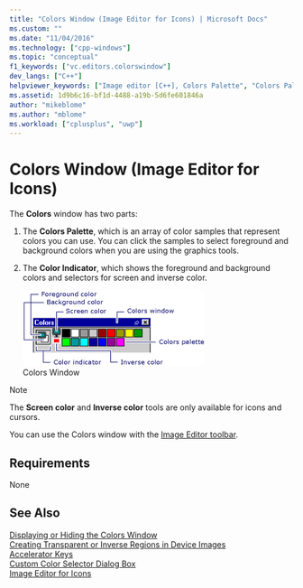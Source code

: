 ```yaml
---
title: "Colors Window (Image Editor for Icons) | Microsoft Docs"
ms.custom: ""
ms.date: "11/04/2016"
ms.technology: ["cpp-windows"]
ms.topic: "conceptual"
f1_keywords: ["vc.editors.colorswindow"]
dev_langs: ["C++"]
helpviewer_keywords: ["Image editor [C++], Colors Palette", "Colors Palette", "colors [C++], image", "Image editor [C++], Colors window", "Screen-Color Selector", "Colors Palette, Image editor", "Colors window", "colors [C++], inverting", "colors [C++]", "Color Indicator"]
ms.assetid: 1d9b6c16-bf1d-4488-a19b-5d6fe601846a
author: "mikeblome"
ms.author: "mblome"
ms.workload: ["cplusplus", "uwp"]
---
```

# Colors Window (Image Editor for Icons)
The **Colors** window has two parts:  
  
1.  The **Colors Palette**, which is an array of color samples that represent colors you can use. You can click the samples to select foreground and background colors when you are using the graphics tools.  
  
2.  The **Color Indicator**, which shows the foreground and background colors and selectors for screen and inverse color.  
  
     ![Colors window](../windows/media/vccolorswindow.gif "vcColorsWindow")  
Colors Window  
  
> [!NOTE]
>  The **Screen color** and **Inverse color** tools are only available for icons and cursors.  
  
 You can use the Colors window with the [Image Editor toolbar](../windows/toolbar-image-editor-for-icons.md).  
  
## Requirements  
 None  
  
## See Also  
 [Displaying or Hiding the Colors Window](../windows/displaying-or-hiding-the-colors-window-image-editor-for-icons.md)   
 [Creating Transparent or Inverse Regions in Device Images](../windows/creating-transparent-or-inverse-regions-in-device-images.md)   
 [Accelerator Keys](../windows/accelerator-keys-image-editor-for-icons.md)   
 [Custom Color Selector Dialog Box](../windows/custom-color-selector-dialog-box-image-editor-for-icons.md)   
 [Image Editor for Icons](../windows/image-editor-for-icons.md)